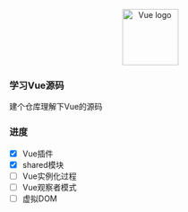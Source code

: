 <p align="center"><a href="https://vuejs.org" target="_blank" rel="noopener noreferrer"><img width="100" src="https://vuejs.org/images/logo.png" alt="Vue logo"></a></p>

### 学习Vue源码

建个仓库理解下Vue的源码

### 进度

- [x] Vue插件
- [x] shared模块
- [ ] Vue实例化过程
- [ ] Vue观察者模式
- [ ] 虚拟DOM
